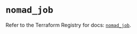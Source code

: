 # `nomad_job`

Refer to the Terraform Registry for docs: [`nomad_job`](https://registry.terraform.io/providers/hashicorp/nomad/2.2.0/docs/resources/job).
